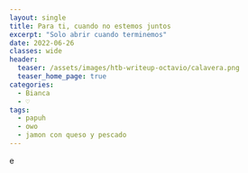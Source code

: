 ```yaml
---
layout: single
title: Para ti, cuando no estemos juntos
excerpt: "Solo abrir cuando terminemos"
date: 2022-06-26
classes: wide
header:
  teaser: /assets/images/htb-writeup-octavio/calavera.png
  teaser_home_page: true
categories:
  - Bianca
  - ♡
tags:
  - papuh
  - owo
  - jamon con queso y pescado
---
```

e
